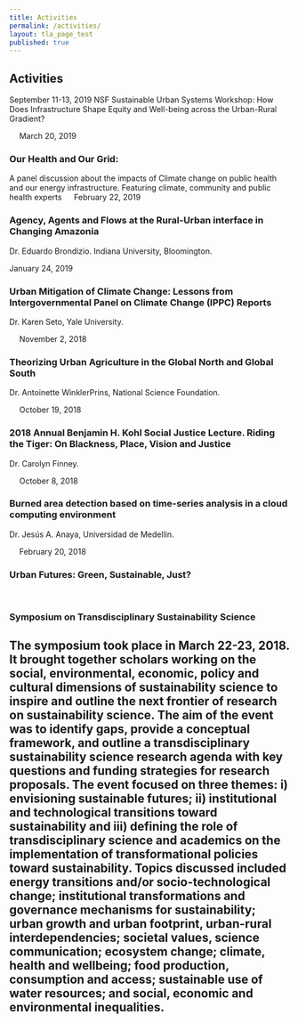 ```yaml
---
title: Activities
permalink: /activities/
layout: tla_page_test
published: true
---
```


## Activities
September 11-13, 2019
NSF Sustainable Urban Systems Workshop: How Does Infrastructure Shape Equity and Well-being across the Urban-Rural Gradient?

 
March 20, 2019
### Our Health and Our Grid:
A panel discussion about the impacts of Climate change on public health and our energy infrastructure.  Featuring climate, community and public health experts
 
February 22, 2019
### Agency, Agents and Flows at the Rural-Urban interface in Changing Amazonia
Dr. Eduardo Brondizio. Indiana University, Bloomington.


January 24, 2019
### Urban Mitigation of Climate Change: Lessons from Intergovernmental Panel on Climate Change (IPPC) Reports
Dr. Karen Seto, Yale University.

 
November 2, 2018
### Theorizing Urban Agriculture in the Global North and Global South
Dr. Antoinette WinklerPrins, National Science Foundation.

 
October 19, 2018
### 2018 Annual Benjamin H. Kohl Social Justice Lecture. Riding the Tiger: On Blackness, Place, Vision and Justice
Dr. Carolyn Finney.

 
October 8, 2018
### Burned area detection based on time-series analysis in a cloud computing environment
Dr. Jesús A. Anaya, Universidad de Medellin.

 
February 20, 2018
### Urban Futures: Green, Sustainable, Just?

 
### Symposium on Transdisciplinary Sustainability Science
The symposium took place in March 22-23, 2018. It brought together scholars working on the social, environmental, economic, policy and cultural dimensions of sustainability science to inspire and outline the next frontier of research on sustainability science. The aim of the event was to identify gaps, provide a conceptual framework, and outline a transdisciplinary sustainability science research agenda with key questions and funding strategies for research proposals. The event focused on three themes: i) envisioning sustainable futures; ii) institutional and technological transitions toward sustainability and iii) defining the role of transdisciplinary science and academics on the implementation of transformational policies toward sustainability. Topics discussed included energy transitions and/or socio-technological change; institutional transformations and governance mechanisms for sustainability; urban growth and urban footprint, urban-rural interdependencies; societal values, science communication; ecosystem change; climate, health and wellbeing; food production, consumption and access; sustainable use of water resources; and social, economic and environmental inequalities.
---
